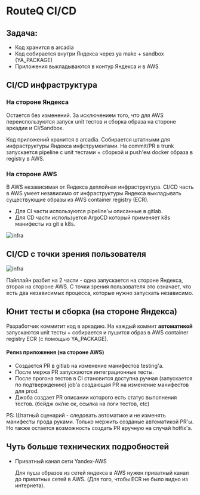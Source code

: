 # RouteQ CI/CD

## Задача:

* Код хранится в arcadia
* Код собирается внутри Яндекса через ya make + sandbox (YA_PACKAGE)
* Приложения выкладываются в контур Яндекса и в AWS

## CI/CD инфраструктура

### На стороне Яндекса

Остается без изменений. За исключением того, что для AWS переиспользуются запуск unit тестов и сборка образа на стороне
аркадии и CI/Sandbox.

Код приложений хранится в arcadia. Собирается штатными для инфраструктуры Яндекса инфструментами. На commit/PR в trunk
запускается pipeline с unit тестами + сборкой и push'ем docker образа в registry в AWS.

### На стороне AWS

В AWS независимая от Яндекса деплойная инфраструктура. CI/CD часть в AWS умеет независимо от инфраструктуры Яндекса
выкладывать существующие образы из AWS container registry (ECR).

* Для CI части используются pipeline'ы описанные в gitlab.
* Для CD части используется ArgoCD который применяет k8s манифесты из git в k8s.

![infra](assets/routeq-infra.png)

## CI/CD с точки зрения пользователя

![infra](assets/routeq-cicd.png)

Пайплайн разбит на 2 части - одна запускается на стороне Яндекса, вторая на стороне AWS. С точки зрения пользователя это
означает, что есть два независимых процесса, которые нужно запускать независимо.

## Юнит тесты и сборка (на стороне Яндекса)

Разработчик коммитит код в аркадию. На каждый коммит __автоматикой__ запускаются unit тесты + собирается и пушится образ
в AWS container registry ECR (с помощью YA_PACKAGE).

#### Релиз приложения (на стороне AWS)

* Создается PR в gitlab на изменение манифестов testing'а.
* После мержа PR запускаются интеграционные тесты.
* После прогона тестов в CI становится доступна ручная (запускается по подтверждению) job'а создающая PR на изменение
  манифестов для prod.
* Джоба создает PR описании которого есть статус выполнения тестов. (бейдж ок/не ок, ссылка на логи тестов, etc)

PS:
Штатный сценарий - следовать автоматике и не изменять манифесты прода руками. Только мержить созданые автоматикой PR'ы.
Но также остается возможность создать PR вручную на случай hotfix'а.

## Чуть больше технических подробностей

* Приватный канал сети Yandex-AWS

  Для пуша образов из сетей яндекса в AWS нужен приватный канал до приватных сетей в AWS. (Для того, чтобы ECR не было
  видно из интернета).

